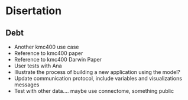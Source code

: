 # Disertation

## Debt

  - Another kmc400 use case
  - Reference to kmc400 paper
  - Reference to kmc400 Darwin Paper
  - User tests with Ana
  - Illustrate the process of building a new application using the model?
  - Update communication protocol, include variables and visualizations messages
  - Test with other data.... maybe use connectome, something public
